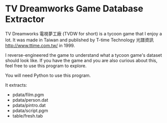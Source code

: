 # TV Dreamworks Game Database Extractor

TV Dreamworks 電視夢工廠 (TVDW for short) is a tycoon game that I enjoy a lot.
It was made in Taiwan and published by T-time Technology 光譜資訊 http://www.ttime.com.tw/ in 1999.

I reverse-engineered the game to understand what a tycoon game's dataset should look like.
If you have the game and you are also curious about this, feel free to use this program to explore.

You will need Python to use this program.

It extracts:
* pdata/film.pgm
* pdata/person.dat
* pdata/pintro.dat
* pdata/script.pgm
* table/fresh.tab
